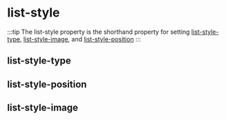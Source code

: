 # list-style

:::tip
The list-style property is the shorthand property for setting <a href="#list-style-type">list-style-type</a>, <a href="#list-style-image">list-style-image</a>, and <a href="#list-style-position">list-style-position</a>
:::

## list-style-type

<listStyle-listType />

## list-style-position

<listStyle-listPosition />

## list-style-image

<listStyle-listImage />
